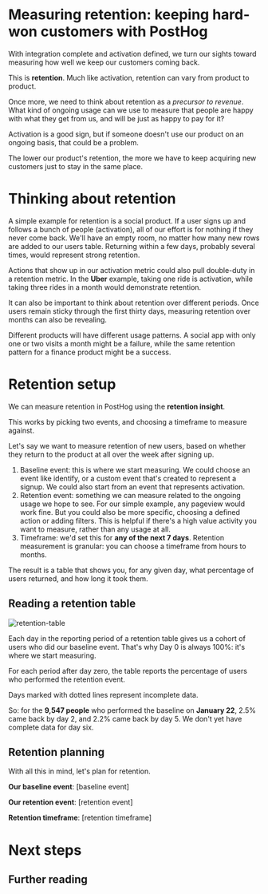 # Measuring retention: keeping hard-won customers with PostHog

With integration complete and activation defined, we turn our sights toward measuring how well we keep our customers coming back.

This is **retention**. Much like activation, retention can vary from product to product.

Once more, we need to think about retention as a *precursor to revenue*. What kind of ongoing usage can we use to measure that people are happy with what they get from us, and will be just as happy to pay for it?

Activation is a good sign, but if someone doesn't use our product on an ongoing basis, that could be a problem.

The lower our product's retention, the more we have to keep acquiring new customers just to stay in the same place.

# Thinking about retention

A simple example for retention is a social product. If a user signs up and follows a bunch of people (activation), all of our effort is for nothing if they never come back. We'll have an empty room, no matter how many new rows are added to our users table. Returning within a few days, probably several times, would represent strong retention.

Actions that show up in our activation metric could also pull double-duty in a retention metric. In the **Uber** example, taking one ride is activation, while taking three rides in a month would demonstrate retention.

It can also be important to think about retention over different periods. Once users remain sticky through the first thirty days, measuring retention over months can also be revealing.

Different products will have different usage patterns. A social app with only one or two visits a month might be a failure, while the same retention pattern for a finance product might be a success.

# Retention setup

We can measure retention in PostHog using the **retention insight**.

This works by picking two events, and choosing a timeframe to measure against.

Let's say we want to measure retention of new users, based on whether they return to the product at all over the week after signing up.

1. Baseline event: this is where we start measuring. We could choose an event like identify, or a custom event that's created to represent a signup. We could also start from an event that represents activation.  
2. Retention event: something we can measure related to the ongoing usage we hope to see. For our simple example, any pageview would work fine. But you could also be more specific, choosing a defined action or adding filters. This is helpful if there's a high value activity you want to measure, rather than any usage at all.  
3. Timeframe: we'd set this for **any of the next 7 days**. Retention measurement is granular: you can choose a timeframe from hours to months.

The result is a table that shows you, for any given day, what percentage of users returned, and how long it took them.

## Reading a retention table

![retention-table](https://github.com/user-attachments/assets/f9e5612e-03da-4859-b8ba-48d947fd57ed)

Each day in the reporting period of a retention table gives us a cohort of users who did our baseline event. That's why Day 0 is always 100%: it's where we start measuring.

For each period after day zero, the table reports the percentage of users who performed the retention event.

Days marked with dotted lines represent incomplete data.

So: for the **9,547 people** who performed the baseline on **January 22**, 2.5% came back by day 2, and 2.2% came back by day 5\. We don't yet have complete data for day six.

## Retention planning

With all this in mind, let's plan for retention.

**Our baseline event**: [baseline event]

**Our retention event**: [retention event]

**Retention timeframe**: [retention timeframe]

# Next steps

## Further reading

